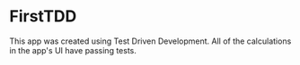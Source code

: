 # FirstTDD

This app was created using Test Driven Development. All of the calculations in the app's UI have passing tests. 
